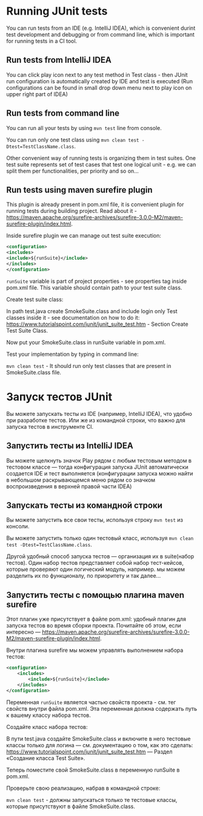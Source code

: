# Running JUnit tests

You can run tests from an IDE (e.g. IntelliJ IDEA), which is convenient durint test development
and debugging or from command line, which is important for running tests in a CI tool.

## Run tests from IntelliJ IDEA

You can click play icon next to any test method in Test class - then JUnit run configuration is automatically created by IDE and test is executed (Run configurations can be found in small drop down menu next to play icon on upper right part of IDEA)

## Run tests from command line

You can run all your tests by using `mvn test` line from console.

You can run only one test class using `mvn clean test -Dtest=TestClassName.class`.

Other convenient way of running tests is organizing them in test suites. One test suite represents set of test cases that test one logical unit - e.g. we can split them per functionalities, per priority and so on...

## Run tests using maven surefire plugin

This plugin is already present in pom.xml file, it is convenient plugin for running tests during building project. Read about it - https://maven.apache.org/surefire-archives/surefire-3.0.0-M2/maven-surefire-plugin/index.html.

Inside surefire plugin we can manage out test suite execution:

```xml
<configuration>
<includes>
<include>${runSuite}</include>
</includes>
</configuration>
```

`runSuite` variable is part of project properties - see properties tag inside pom.xml file. This variable should contain path to your test suite class.

Create test suite class:

In path test.java create SmokeSuite.class and include login only Test classes inside it - see documentation on how to do it: https://www.tutorialspoint.com/junit/junit_suite_test.htm - Section Create Test Suite Class.

Now put your SmokeSuite.class in runSuite variable in pom.xml.

Test your implementation by typing in command line:

`mvn clean test` - It should run only test classes that are present in SmokeSuite.class file.


# Запуск тестов JUnit

Вы можете запускать тесты из IDE (например, IntelliJ IDEA), что удобно при разработке тестов.
Или же из командной строки, что важно для запуска тестов в инструменте CI.

## Запустить тесты из IntelliJ IDEA

Вы можете щелкнуть значок Play рядом с любым тестовым методом в тестовом классе — тогда конфигурация запуска JUnit автоматически создается 
IDE и тест выполняется (конфигурации запуска можно найти в небольшом раскрывающемся меню рядом со значком воспроизведения в верхней правой части IDEA)

## Запускать тесты из командной строки

Вы можете запустить все свои тесты, используя строку `mvn test` из консоли.

Вы можете запустить только один тестовый класс, используя `mvn clean test -Dtest=TestClassName.class`.

Другой удобный способ запуска тестов — организация их в suite(набор тестов). Один набор тестов представляет собой набор тест-кейсов, 
которые проверяют один логический модуль, например. мы можем разделить их по функционалу, по приоритету и так далее...

## Запустить тесты с помощью плагина maven surefire

Этот плагин уже присутствует в файле pom.xml: удобный плагин для запуска тестов во время сборки проекта. Почитайте об этом, если 
интересно — https://maven.apache.org/surefire-archives/surefire-3.0.0-M2/maven-surefire-plugin/index.html.

Внутри плагина surefire мы можем управлять выполнением набора тестов:

```xml
<configuration>
    <includes>
        <include>${runSuite}</include>
    </includes>
</configuration>
```

Переменная `runSuite` является частью свойств проекта - см. тег свойств внутри файла pom.xml. Эта переменная должна содержать путь к вашему классу набора тестов.

Создайте класс набора тестов:

В пути test.java создайте SmokeSuite.class и включите в него тестовые классы только для логина — см. документацию о том, как это сделать: 
https://www.tutorialspoint.com/junit/junit_suite_test.htm — Раздел «Создание класса Test Suite».

Теперь поместите свой SmokeSuite.class в переменную runSuite в pom.xml.

Проверьте свою реализацию, набрав в командной строке:

`mvn clean test` - должны запускаться только те тестовые классы, которые присутствуют в файле SmokeSuite.class.